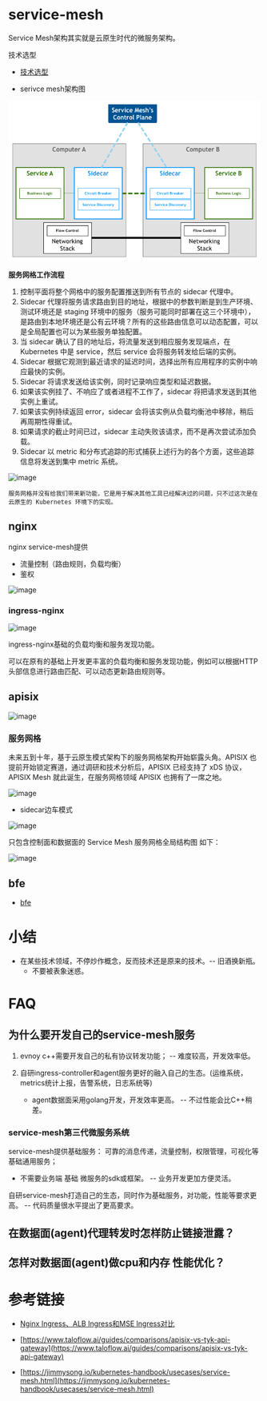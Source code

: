 # service-mesh

Service Mesh架构其实就是云原生时代的微服务架构。

技术选型

- [技术选型](./技术选型.md)

* serivce mesh架构图

![serivce-mesh架构图](./serivce-mesh-control-plane.png)

**服务网格工作流程**

1. 控制平面将整个网格中的服务配置推送到所有节点的 sidecar 代理中。
2. Sidecar 代理将服务请求路由到目的地址，根据中的参数判断是到生产环境、测试环境还是 staging 环境中的服务（服务可能同时部署在这三个环境中），是路由到本地环境还是公有云环境？所有的这些路由信息可以动态配置，可以是全局配置也可以为某些服务单独配置。
3. 当 sidecar 确认了目的地址后，将流量发送到相应服务发现端点，在 Kubernetes 中是 service，然后 service 会将服务转发给后端的实例。
4. Sidecar 根据它观测到最近请求的延迟时间，选择出所有应用程序的实例中响应最快的实例。
5. Sidecar 将请求发送给该实例，同时记录响应类型和延迟数据。
6. 如果该实例挂了、不响应了或者进程不工作了，sidecar 将把请求发送到其他实例上重试。
7. 如果该实例持续返回 error，sidecar 会将该实例从负载均衡池中移除，稍后再周期性得重试。
8. 如果请求的截止时间已过，sidecar 主动失败该请求，而不是再次尝试添加负载。
9. Sidecar 以 metric 和分布式追踪的形式捕获上述行为的各个方面，这些追踪信息将发送到集中 metric 系统。

![image](https://github.com/user-attachments/assets/68c5e89a-b253-4df8-932c-b497008bfff8)

`服务网格并没有给我们带来新功能，它是用于解决其他工具已经解决过的问题，只不过这次是在云原生的 Kubernetes 环境下的实现。`

## nginx

nginx service-mesh提供
* 流量控制（路由规则，负载均衡）
* 鉴权

![image](https://github.com/user-attachments/assets/910712a7-1651-499c-8744-34bc2b9a12a5)


### ingress-nginx

![image](https://github.com/user-attachments/assets/9d29d1fa-5315-4afc-a340-8a85b312b4b6)

ingress-nginx基础的负载均衡和服务发现功能。

可以在原有的基础上开发更丰富的负载均衡和服务发现功能，例如可以根据HTTP头部信息进行路由匹配、可以动态更新路由规则等。

## apisix

![image](https://github.com/user-attachments/assets/4b37d6a1-8b68-408a-9fde-2944e4f8a37c)


### 服务网格

未来五到十年，基于云原生模式架构下的服务网格架构开始崭露头角。APISIX 也提前开始锁定赛道，通过调研和技术分析后，APISIX 已经支持了 xDS 协议，APISIX Mesh 就此诞生，在服务网格领域 APISIX 也拥有了一席之地。

![image](https://github.com/user-attachments/assets/df373852-6cf8-4a9d-b206-d4b6e852216d)

* sidecar边车模式

![image](https://github.com/user-attachments/assets/f9c22793-2dcf-44cc-8ff4-3d3656d7e22d)


只包含控制面和数据面的 Service Mesh 服务网格全局结构图 如下：

![image](https://github.com/user-attachments/assets/26c03982-9fc7-46ac-bdba-c1b4dd8a470c)


## bfe

- [bfe](./bfe.md)

# 小结

* 在某些技术领域，不停炒作概念，反而技术还是原来的技术。-- 旧酒换新瓶。
  * 不要被表象迷惑。

# FAQ

## 为什么要开发自己的service-mesh服务

1. evnoy c++需要开发自己的私有协议转发功能； -- 难度较高，开发效率低。

2. 自研ingress-controller和agent服务更好的融入自己的生态。(运维系统，metrics统计上报，告警系统，日志系统等)
   * agent数据面采用golang开发，开发效率更高。 -- 不过性能会比C++稍差。

### service-mesh第三代微服务系统

service-mesh提供基础服务： 可靠的消息传递，流量控制，权限管理，可视化等基础通用服务；

* 不需要业务端 基础 微服务的sdk或框架。 -- 业务开发更加方便灵活。

自研service-mesh打造自己的生态，同时作为基础服务，对功能，性能等要求更高。 -- 代码质量很水平提出了更高要求。

## 在数据面(agent)代理转发时怎样防止链接泄露？

## 怎样对数据面(agent)做cpu和内存 性能优化？

# 参考链接

- [Nginx Ingress、ALB Ingress和MSE Ingress对比](https://help.aliyun.com/zh/ack/ack-managed-and-ack-dedicated/user-guide/comparison-among-nginx-ingresses-alb-ingresses-and-mse-ingresses-1?spm=a2c4g.11186623.0.0.2b571a01qX91wa)

- [https://www.taloflow.ai/guides/comparisons/apisix-vs-tyk-api-gateway](https://www.taloflow.ai/guides/comparisons/apisix-vs-tyk-api-gateway)

- [https://jimmysong.io/kubernetes-handbook/usecases/service-mesh.html](https://jimmysong.io/kubernetes-handbook/usecases/service-mesh.html)
